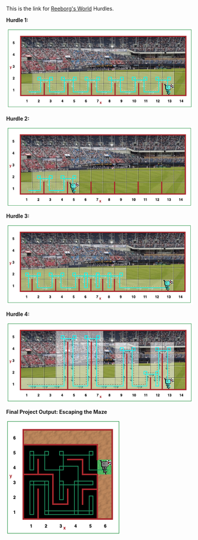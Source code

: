 This is the link for [Reeborg's World](https://reeborg.ca/reeborg.html?lang=en&mode=python&menu=worlds%2Fmenus%2Freeborg_intro_en.json&name=Hurdle%202&url=worlds%2Ftutorial_en%2Fhurdle2.json) Hurdles.

**Hurdle 1:**

![This is an image](https://github.com/maryambiibii/100DaysOfCode/blob/main/Day6/Img/Hurdle1.png)

**Hurdle 2:**

![This is an image](https://github.com/maryambiibii/100DaysOfCode/blob/main/Day6/Img/Hurdle2.png)

**Hurdle 3:**

![This is an image](https://github.com/maryambiibii/100DaysOfCode/blob/main/Day6/Img/Hurdle3.png)

**Hurdle 4:**

![This is an image](https://github.com/maryambiibii/100DaysOfCode/blob/main/Day6/Img/Hurdle4.png)

**Final Project Output: Escaping the Maze**

![This is an image](https://github.com/maryambiibii/100DaysOfCode/blob/main/Day6/Img/Escapinng_The%20_Maza.png)
